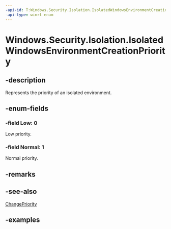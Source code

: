 ```yaml
---
-api-id: T:Windows.Security.Isolation.IsolatedWindowsEnvironmentCreationPriority
-api-type: winrt enum
---
```


# Windows.Security.Isolation.IsolatedWindowsEnvironmentCreationPriority

<!--
public enum IsolatedWindowsEnvironmentCreationPriority
-->

## -description

Represents the priority of an isolated environment.

## -enum-fields

### -field Low: 0

Low priority.

### -field Normal: 1

Normal priority.

## -remarks

## -see-also

[ChangePriority](isolatedwindowsenvironmentcreateoptions_changepriority_106051463.md)

## -examples
